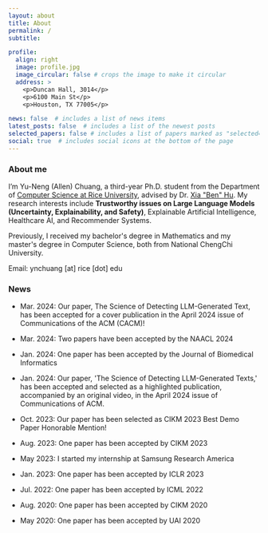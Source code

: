 ```yaml
---
layout: about
title: About
permalink: /
subtitle:

profile:
  align: right
  image: profile.jpg
  image_circular: false # crops the image to make it circular
  address: >
    <p>Duncan Hall, 3014</p>
    <p>6100 Main St</p>
    <p>Houston, TX 77005</p>

news: false  # includes a list of news items
latest_posts: false  # includes a list of the newest posts
selected_papers: false # includes a list of papers marked as "selected={true}"
social: true  # includes social icons at the bottom of the page
---
```


### About me

I’m Yu-Neng (Allen) Chuang, a third-year Ph.D. student from the Department of [Computer Science at Rice University](https://cs.rice.edu/), advised by Dr. [Xia "Ben" Hu](https://cs.rice.edu/~xh37/index.html). My research interests include **Trustworthy issues on Large Language Models (Uncertainty, Explainability, and Safety)**, Explainable Artificial Intelligence, Healthcare AI, and Recommender Systems.

Previously, I received my bachelor's degree in Mathematics and my master's degree in Computer Science, both from National ChengChi University.

Email: ynchuang [at] rice [dot] edu


### News

- Mar. 2024: Our paper, The Science of Detecting LLM-Generated Text, has been accepted for a cover publication in the April 2024 issue of Communications of the ACM (CACM)!

- Mar. 2024: Two papers have been accepted by the NAACL 2024

- Jan. 2024: One paper has been accepted by the Journal of Biomedical Informatics

- Jan. 2024: Our paper, 'The Science of Detecting LLM-Generated Texts,' has been accepted and selected as a highlighted publication, accompanied by an original video, in the April 2024 issue of Communications of ACM.

- Oct. 2023: Our paper has been selected as CIKM 2023 Best Demo Paper Honorable Mention!

- Aug. 2023: One paper has been accepted by CIKM 2023

- May 2023: I started my internship at Samsung Research America

- Jan. 2023: One paper has been accepted by ICLR 2023

- Jul. 2022: One paper has been accepted by ICML 2022

- Aug. 2020: One paper has been accepted by CIKM 2020

- May 2020: One paper has been accepted by UAI 2020

